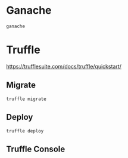 # Ganache
```ganache```
# Truffle
https://trufflesuite.com/docs/truffle/quickstart/
## Migrate
```truffle migrate```
## Deploy
```truffle deploy```
## Truffle Console